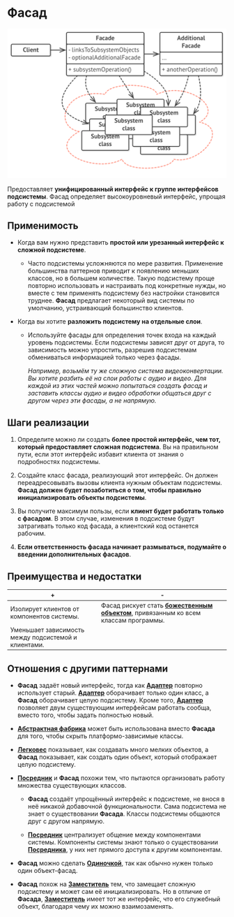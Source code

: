 # Фасад

![UML](/src/AdditionalDocs/uml/Facade.png)

Предоставляет **унифицированный интерфейс к группе интерфейсов подсистемы**. Фасад определяет высокоуровневый интерфейс, упрощая работу с подсистемой 

## Применимость

 - Когда вам нужно представить **простой или урезанный интерфейс к сложной подсистеме**.

   - Часто подсистемы усложняются по мере развития. Применение большинства паттернов приводит к появлению меньших классов, но в большем количестве. Такую подсистему проще повторно использовать и настраивать под конкретные нужды, но вместе с тем применять подсистему без настройки становится труднее. **Фасад** предлагает некоторый вид системы по умолчанию, устраивающий большинство клиентов.

 - Когда вы хотите **разложить подсистему на отдельные слои**.

    - Используйте фасады для определения точек входа на каждый уровень подсистемы. Если подсистемы зависят друг от друга, то зависимость можно упростить, разрешив подсистемам обмениваться информацией только через фасады.

      *Например, возьмём ту же сложную система видеоконвертации. Вы хотите разбить её на слои работы с аудио и видео. Для каждой из этих частей можно попытаться создать фасад и заставить классы аудио и видео обработки общаться друг с другом через эти фасады, а не напрямую.*

 ## Шаги реализации
 
1. Определите можно ли создать **более простой интерфейс, чем тот, который предоставляет сложная подсистема**. Вы на правильном пути, если этот интерфейс избавит клиента от знания о подробностях подсистемы.

2. Создайте класс фасада, реализующий этот интерфейс. Он должен переадресовывать вызовы клиента нужным объектам подсистемы. **Фасад должен будет позаботиться о том, чтобы правильно инициализировать объекты подсистемы**.

3. Вы получите максимум пользы, если **клиент будет работать только с фасадом**. В этом случае, изменения в подсистеме будут затрагивать только код фасада, а клиентский код останется рабочим.

4. **Если ответственность фасада начинает размываться, подумайте о введении дополнительных фасадов**.

 ## Преимущества и недостатки
  
 | +                                                    | -                                                                                                   |
 |------------------------------------------------------|-----------------------------------------------------------------------------------------------------|
 | Изолирует клиентов от компонентов системы.           | Фасад рискует стать [**божественным объектом**][God-Object], привязанным ко всем классам программы. |
 | Уменьшает зависимость между подсистемой и клиентами. |                                                                                                     |

## Отношения с другими паттернами

 - **Фасад** задаёт новый интерфейс, тогда как [**Адаптер**][Adapter] повторно использует старый. [**Адаптер**][Adapter] оборачивает только один класс, а **Фасад** оборачивает целую подсистему. Кроме того, [**Адаптер**][Adapter] позволяет двум существующим интерфейсам работать сообща, вместо того, чтобы задать полностью новый.

 - [**Абстрактная фабрика**][Abstract_Factory] может быть использована вместо **Фасада** для того, чтобы скрыть платформо-зависимые классы.

 - [**Легковес**][Flyweight] показывает, как создавать много мелких объектов, а **Фасад** показывает, как создать один объект, который отображает целую подсистему.

 - [**Посредник**][Mediator] и **Фасад** похожи тем, что пытаются организовать работу множества существующих классов.

   - **Фасад** создаёт упрощённый интерфейс к подсистеме, не внося в неё никакой добавочной функциональности. Сама подсистема не знает о существовании **Фасада**. Классы подсистемы общаются друг с другом напрямую.
  
   - [**Посредник**][Mediator] централизует общение между компонентами системы. Компоненты системы знают только о существовании [**Посредника**][Mediator], у них нет прямого доступа к другим компонентам.
 
 - **Фасад** можно сделать [**Одиночкой**][Singleton], так как обычно нужен только один объект-фасад.

 - **Фасад** похож на [**Заместитель**][Proxy] тем, что замещает сложную подсистему и может сам её инициализировать. Но в отличие от **Фасада**, [**Заместитель**][Proxy] имеет тот же интерфейс, что его служебный объект, благодаря чему их можно взаимозаменять.

[God-Object]:</src/AdditionalDocs/AntiPatterns/God-Object.md>

[Abstract_Factory]: </src/Creational/Factorys/Abstract_Factory/Abstract_Factory.md>
[Factory_Method]: </src/Creational/Factorys/Factory_Method/Factory_Method.md>
[Builder]: </src/Creational/Builder/Builder.md>
[Prototype]: </src/Creational/Prototype/Prototype.md>
[Singleton]: </src/Creational/Singleton/Singleton.md>

[Adapter]: </src/Structural/Adapter/Adapter.md>
[Bridge]: </src/Structural/Bridge/Bridge.md>
[Composite]: </src/Structural/Composite/Composite.md>
[Decorator]: </src/Structural/Decorator/Decorator.md>
[Facade]: </src/Structural/Facade/Facade.md>
[Flyweight]: </src/Structural/Flyweight/Flyweight.md>
[Proxy]: </src/Structural/Proxy/Proxy.md>

[Chain_of_Responsibility]: </src/Behavioral/Chain_of_Responsibility/Chain_of_Responsibility.md>
[Command]: </src/Behavioral/Command/Command.md>
[Iterator]: </src/Behavioral/Iterator/Iterator.md>
[Mediator]: </src/Behavioral/Mediator/Mediator.md>
[Memento]: </src/Behavioral/Memento/Memento.md>
[Observer]: </src/Behavioral/Observer/Observer.md>
[State]: </src/Behavioral/State/State.md>
[Strategy]: </src/Behavioral/Strategy/Strategy.md>
[Template_Method]: </src/Behavioral/Template_Method/Template_Method.md>
[Visitor]: </src/Behavioral/Visitor/Visitor.md>